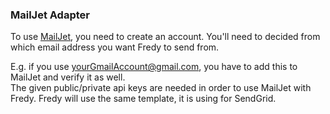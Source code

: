 ### MailJet Adapter

 
To use [MailJet](https://mailjet.com), you need to create an account. You'll need to decided from which email address you want Fredy to send from.  
 
E.g. if you use yourGmailAccount@gmail.com, you have to add this to MailJet and verify it as well.     
The given public/private api keys are needed in order to use MailJet with Fredy. Fredy will use the same template, it is using for SendGrid.